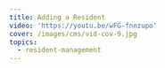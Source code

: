 ```yaml
---
title: Adding a Resident
video: 'https://youtu.be/wFG-fnnzupo'
cover: /images/cms/vid-cov-9.jpg
topics:
  - resident-management
---
```


